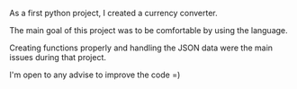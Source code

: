 As a first python project, I created a currency converter.

The main goal of this project was to be comfortable by using the language.

Creating functions properly and handling the JSON data were the main issues during that project.

I'm open to any advise to improve the code =)